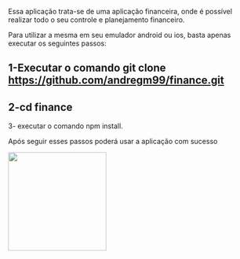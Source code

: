 Essa aplicação trata-se de uma aplicação financeira, onde é possível realizar todo o seu controle e planejamento financeiro.

Para utilizar a mesma em seu emulador android ou ios, basta apenas executar os seguintes passos:

1-Executar o comando git clone https://github.com/andregm99/finance.git
---
2-cd finance
---
3- executar o comando npm install.

Após seguir esses passos poderá usar a aplicação com sucesso 


<img src="https://github.com/user-attachments/assets/2f32f2fa-b425-4675-90ab-a3efbb1a3885" width="200"/>

